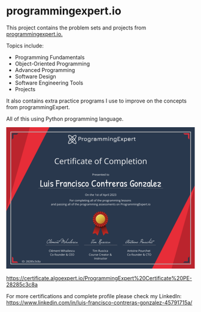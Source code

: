 # programmingexpert.io

This project contains the problem sets and projects from [programmingexpert.io.](https://www.programmingexpert.io/product)

Topics include:

- Programming Fundamentals
- Object-Oriented Programming
- Advanced Programming
- Software Design
- Software Engineering Tools
- Projects

It also contains extra practice programs I use to improve on the concepts from programmingExpert.

All of this using Python programming language.

![Screenshot Index](./img/cert.png)

https://certificate.algoexpert.io/ProgrammingExpert%20Certificate%20PE-28285c3c8a

For more certifications and complete profile please check my LinkedIn: https://www.linkedin.com/in/luis-francisco-contreras-gonzalez-45791715a/
